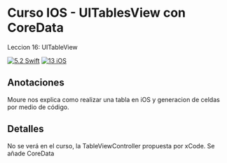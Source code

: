 # Curso IOS - UITablesView con CoreData

Leccion 16: UITableView

[![5.2 Swift](https://img.shields.io/badge/Swift-5.2-green.svg)](https://github.com/Naereen/badges)
[![13 iOS](https://img.shields.io/badge/iOS-13x+-blue.svg)](https://github.com/Naereen/badges)

## Anotaciones
Moure nos explica como realizar una tabla en iOS y generacion de celdas por medio de código.

## Detalles
No se verá en el curso, la TableViewController propuesta por xCode.
Se añade CoreData

